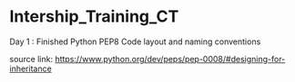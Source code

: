 # Intership_Training_CT

Day 1 : Finished Python PEP8 Code layout and naming conventions

source link: https://www.python.org/dev/peps/pep-0008/#designing-for-inheritance
